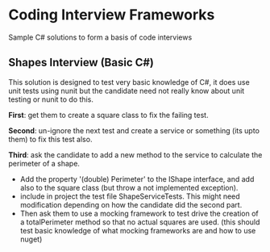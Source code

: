 Coding Interview Frameworks
================

Sample C# solutions to form a basis of code interviews

## Shapes Interview (Basic C#) ##
This solution is designed to test very basic knowledge of C#, it does use unit tests using nunit but the candidate need not really know about unit testing or nunit to do this.

**First**: get them to create a square class to fix the failing test.

**Second**: un-ignore the next test and create a service or something (its upto them) to fix this test also.

**Third**: ask the candidate to add a new method to the service to calculate the perimeter of a shape. 

- Add the property '(double) Perimeter' to the IShape interface, and add also to the square class (but throw a not implemented exception).
- include in project the test file ShapeServiceTests. This might need modification depending on how the candidate did the second part.
- Then ask them to use a mocking framework to test drive the creation of a totalPerimeter method so that no actual squares are used. (this should test basic knowledge of what mocking frameworks are and how to use nuget)